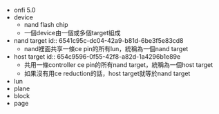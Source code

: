 - onfi 5.0
- device
	- nand flash chip
	- 一個device由一個或多個target組成
- nand target
  id:: 6541c95c-dc04-42a9-b81d-6be3f5e83cd8
	- nand裡面共享一條ce pin的所有lun，統稱為一個nand target
- host target
  id:: 654c9596-0f55-42f8-a82d-1a4296b1e89e
	- 共用一條controller ce pin的所有nand target，統稱為一個host target
	- 如果沒有用ce reduction的話，host target就等於nand target
- lun
- plane
- block
- page